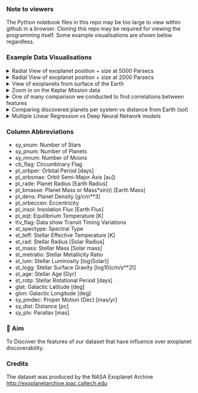 ### Note to viewers ###
The Python notebook files in this repo may be too large to view within github in a browser. Cloning this repo may be required for viewing the programming itself. Some example visualisations are shown below regardless.

### Example Data Visualisations ###
<details>
  <summary>Radial View of exoplanet position + size at 5000 Parsecs</summary>
  <br>
  ![5k Parsecs view](/img/5000ParsecsSize.png)
 </details>
 
 <details>
  <summary>Radial View of exoplanet position + size at 2000 Parsecs</summary>
  <br>
  ![2k Parsecs View](/img/2000ParsecsSize.png)
 </details>
 
 <details>
  <summary>View of exoplanets from surface of the Earth</summary>
  <br>
  ![Earth-view Location Projection](/LocationProjection.png)
  Notice the dense clump to the left of center. This is the data from the Keplar Mission, which we will isolate below.
 </details>
 
 <details>
  <summary>Zoom in on the Keplar Mission data</summary>
  <br>
  ![Keplar Mission Only](/img/KeplarZoomIn.png)
 </details>
 
 <details>
  <summary>One of many comparison we conducted to find correlations between features</summary>
  <br>
  ![PeriodVsOrbit + Planet Radius](/img/PeriodVsOrbit.png)
 </details>
 
 <details>
  <summary>Comparing discovered planets per system vs distance from Earth (sol)</summary>
  <br>
  ![PlanetCount per solar system vs Distance from Sol](/img/planetCountVsDistance.png)
 </details>
 
 <details>
  <summary>Multiple Linear Regression vs Deep Neural Network models</summary>
  <br>
  ![MLR vs DNN models](/img/MlrVsDnn.png)
 </details>








### Column Abbreviations ###
* sy_snum:        Number of Stars
* sy_pnum:        Number of Planets
* sy_mnum:        Number of Moons
* cb_flag:        Circumbinary Flag
* pl_orbper:      Orbital Period [days]
* pl_orbsmax:     Orbit Semi-Major Axis [au])
* pl_rade:        Planet Radius [Earth Radius]
* pl_bmasse:      Planet Mass or Mass*sin(i) [Earth Mass]
* pl_dens:        Planet Density [g/cm**3]
* pl_orbeccen:    Eccentricity
* pl_insol:       Insolation Flux [Earth Flux]
* pl_eqt:         Equilibrium Temperature [K]
* ttv_flag:       Data show Transit Timing Variations
* st_spectype:    Spectral Type
* st_teff:        Stellar Effective Temperature [K]
* st_rad:         Stellar Radius [Solar Radius]
* st_mass:        Stellar Mass [Solar mass]
* st_metratio:    Stellar Metallicity Ratio
* st_lum:         Stellar Luminosity [log(Solar)]
* st_logg:        Stellar Surface Gravity [log10(cm/s**2)]
* st_age:         Stellar Age [Gyr]
* st_rotp:        Stellar Rotational Period [days]
* glat:           Galactic Latitude [deg]
* glon:           Galactic Longitude [deg]
* sy_pmdec:       Proper Motion (Dec) [mas/yr]
* sy_dist:        Distance [pc]
* sy_plx:         Parallax [mas]
### 🔬 Aim
To Discover the features of our dataset that have influence over exoplanet discoverability.
### Credits
The dataset was produced by the NASA Exoplanet Archive http://exoplanetarchive.ipac.caltech.edu
